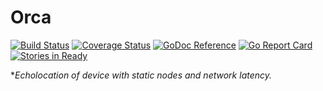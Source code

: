 # Orca

[![Build Status](https://travis-ci.org/bbengfort/orca.svg?branch=master)](https://travis-ci.org/bbengfort/orca)
[![Coverage Status](https://coveralls.io/repos/github/bbengfort/orca/badge.svg?branch=master)](https://coveralls.io/github/bbengfort/orca?branch=master)
[![GoDoc Reference](https://godoc.org/github.com/bbengfort/orca?status.svg)](https://godoc.org/github.com/bbengfort/orca)
[![Go Report Card](https://goreportcard.com/badge/github.com/bbengfort/orca)](https://goreportcard.com/report/github.com/bbengfort/orca)
[![Stories in Ready](https://badge.waffle.io/bbengfort/orca.png?label=ready&title=Ready)](https://waffle.io/bbengfort/orca)

**Echolocation of device with static nodes and network latency.*

